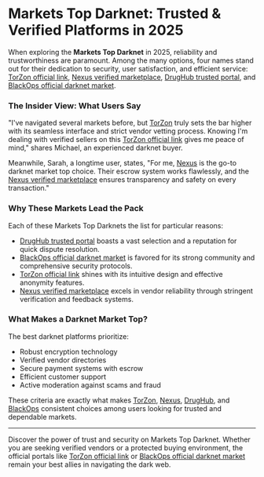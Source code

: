 # Markets Top Darknet: Trusted & Verified Platforms in 2025

When exploring the **Markets Top Darknet** in 2025, reliability and trustworthiness are paramount. Among the many options, four names stand out for their dedication to security, user satisfaction, and efficient service: <a href="http://&#116;%6F%72&#122;&#111;&#110;%35%6C%6D%76&#54;&#109;&#55;%77%73&#53;%74&#97;%36&#101;%68%33&#114;&#54;&#51;%73&#104;&#107;%6A&#98;&#122;&#50;&#109;&#113;%72%66%37%79%6D%6A%72&#109;%67%72%75&#50;&#98;&#111;%67&#102;%6E%65%63%33%79%64&#46;%6F&#110;&#105;&#111;%6E">TorZon official link</a>, <a href="http://&#110;&#101;%78&#117&#115;&#122;&#104;&#110;%37&#102;&#121;&#55;%78%67&#55;%75%64%74%76%34%33&#118;&#105;%68&#110;&#104;&#118;&#113;&#53;&#121;&#108;&#114;%35%37&#98;&#52;%70&#110;%74%65%75%6D%36%78&#54;%6F&#110;&#114;&#110;%74%77&#98;%35%75&#113;&#100;&#46;&#111;&#110;%69&#111;&#110;">Nexus verified marketplace</a>, <a href="http://%64&#114;&#117%67&#104;%75%62&#50;%70%77&#122;%6B&#122;%6A%74%63%75&#97;%72%66&#53;%70&#50;%66%36&#115;%78%6D&#104;&#55;&#116;%6A%75&#105;&#121;&#119;%34%75%77&#99;%61%68&#52;&#104;%6A&#116;%66%34&#55;&#111;&#105;%70%63%69&#97;&#100;&#46;%6F&#110;%69&#111;&#110;">DrugHub trusted portal</a>, and <a href="http://&#98;&#108;&#97;&#99;&#107;&#111;%70%73&#97;%61%78&#55;%69%65&#101;%6C%6A&#101;&#99;%74&#118;&#105;&#51;%76&#110;%33&#97;&#53;%6D%32&#119;%66%73&#115;%79&#108;&#99;%64&#113;%61%73%77%72%76&#108;%62%65%70&#116;%77%7A%76&#53;%6F%69&#100;&#46;%6F%6E%69&#111;%6E">BlackOps official darknet market</a>.

### The Insider View: What Users Say

"I've navigated several markets before, but <a href="http://&#116;%6F%72&#122;&#111;&#110;%35%6C%6D%76&#54;&#109;&#55;%77%73&#53;%74&#97;%36&#101;%68%33&#114;&#54;&#51;%73&#104;&#107;%6A&#98;&#122;&#50;&#109;&#113;%72%66%37%79%6D%6A%72&#109;%67%72%75&#50;&#98;&#111;%67&#102;%6E%65%63%33%79%64&#46;%6F&#110;&#105;&#111;%6E">TorZon</a> truly sets the bar higher with its seamless interface and strict vendor vetting process. Knowing I'm dealing with verified sellers on this <a href="http://&#116;%6F%72&#122;&#111;&#110;%35%6C%6D%76&#54;&#109;&#55;%77%73&#53;%74&#97;%36&#101;%68%33&#114;&#54;&#51;%73&#104;&#107;%6A&#98;&#122;&#50;&#109;&#113;%72%66%37%79%6D%6A%72&#109;%67%72%75&#50;&#98;&#111;%67&#102;%6E%65%63%33%79%64&#46;%6F&#110;&#105;&#111;%6E">TorZon official link</a> gives me peace of mind," shares Michael, an experienced darknet buyer.

Meanwhile, Sarah, a longtime user, states, "For me, <a href="http://&#110;&#101;%78&#117&#115;&#122;&#104;&#110;%37&#102;&#121;&#55;%78%67&#55;%75%64%74%76%34%33&#118;&#105;%68&#110;&#104;&#118;&#113;&#53;&#121;&#108;&#114;%35%37&#98;&#52;%70&#110;%74%65%75%6D%36%78&#54;%6F&#110;&#114;&#110;%74%77&#98;%35%75&#113;&#100;&#46;&#111;&#110;%69&#111;&#110;">Nexus</a> is the go-to darknet market top choice. Their escrow system works flawlessly, and the <a href="http://&#110;&#101;%78&#117&#115;&#122;&#104;&#110;%37&#102;&#121;&#55;%78%67&#55;%75%64%74%76%34%33&#118;&#105;%68&#110;&#104;&#118;&#113;&#53;&#121;&#108;&#114;%35%37&#98;&#52;%70&#110;%74%65%75%6D%36%78&#54;%6F&#110;&#114;&#110;%74%77&#98;%35%75&#113;&#100;&#46;&#111;&#110;%69&#111;&#110;">Nexus verified marketplace</a> ensures transparency and safety on every transaction."

### Why These Markets Lead the Pack

Each of these Markets Top Darknets the list for particular reasons:

- <a href="http://%64&#114;&#117%67&#104;%75%62&#50;%70%77&#122;%6B&#122;%6A%74%63%75&#97;%72%66&#53;%70&#50;%66%36&#115;%78%6D&#104;&#55;&#116;%6A%75&#105;&#121;&#119;%34%75%77&#99;%61%68&#52;&#104;%6A&#116;%66%34&#55;&#111;&#105;%70%63%69&#97;&#100;&#46;%6F&#110;%69&#111;&#110;">DrugHub trusted portal</a> boasts a vast selection and a reputation for quick dispute resolution.
- <a href="http://&#98;&#108;&#97;&#99;&#107;&#111;%70%73&#97;%61%78&#55;%69%65&#101;%6C%6A&#101;&#99;%74&#118;&#105;&#51;%76&#110;%33&#97;&#53;%6D%32&#119;%66%73&#115;%79&#108;&#99;%64&#113;%61%73%77%72%76&#108;%62%65%70&#116;%77%7A%76&#53;%6F%69&#100;&#46;%6F%6E%69&#111;%6E">BlackOps official darknet market</a> is favored for its strong community and comprehensive security protocols.
- <a href="http://&#116;%6F%72&#122;&#111;&#110;%35%6C%6D%76&#54;&#109;&#55;%77%73&#53;%74&#97;%36&#101;%68%33&#114;&#54;&#51;%73&#104;&#107;%6A&#98;&#122;&#50;&#109;&#113;%72%66%37%79%6D%6A%72&#109;%67%72%75&#50;&#98;&#111;%67&#102;%6E%65%63%33%79%64&#46;%6F&#110;&#105;&#111;%6E">TorZon official link</a> shines with its intuitive design and effective anonymity features.
- <a href="http://&#110;&#101;%78&#117&#115;&#122;&#104;&#110;%37&#102;&#121;&#55;%78%67&#55;%75%64%74%76%34%33&#118;&#105;%68&#110;&#104;&#118;&#113;&#53;&#121;&#108;&#114;%35%37&#98;&#52;%70&#110;%74%65%75%6D%36%78&#54;%6F&#110;&#114;&#110;%74%77&#98;%35%75&#113;&#100;&#46;&#111;&#110;%69&#111;&#110;">Nexus verified marketplace</a> excels in vendor reliability through stringent verification and feedback systems.

### What Makes a Darknet Market Top?

The best darknet platforms prioritize:

- Robust encryption technology
- Verified vendor directories
- Secure payment systems with escrow
- Efficient customer support
- Active moderation against scams and fraud

These criteria are exactly what makes <a href="http://&#116;%6F%72&#122;&#111;&#110;%35%6C%6D%76&#54;&#109;&#55;%77%73&#53;%74&#97;%36&#101;%68%33&#114;&#54;&#51;%73&#104;&#107;%6A&#98;&#122;&#50;&#109;&#113;%72%66%37%79%6D%6A%72&#109;%67%72%75&#50;&#98;&#111;%67&#102;%6E%65%63%33%79%64&#46;%6F&#110;&#105;&#111;%6E">TorZon</a>, <a href="http://&#110;&#101;%78&#117&#115;&#122;&#104;&#110;%37&#102;&#121;&#55;%78%67&#55;%75%64%74%76%34%33&#118;&#105;%68&#110;&#104;&#118;&#113;&#53;&#121;&#108;&#114;%35%37&#98;&#52;%70&#110;%74%65%75%6D%36%78&#54;%6F&#110;&#114;&#110;%74%77&#98;%35%75&#113;&#100;&#46;&#111;&#110;%69&#111;&#110;">Nexus</a>, <a href="http://%64&#114;&#117%67&#104;%75%62&#50;%70%77&#122;%6B&#122;%6A%74%63%75&#97;%72%66&#53;%70&#50;%66%36&#115;%78%6D&#104;&#55;&#116;%6A%75&#105;&#121;&#119;%34%75%77&#99;%61%68&#52;&#104;%6A&#116;%66%34&#55;&#111;&#105;%70%63%69&#97;&#100;&#46;%6F&#110;%69&#111;&#110;">DrugHub</a>, and <a href="http://&#98;&#108;&#97;&#99;&#107;&#111;%70%73&#97;%61%78&#55;%69%65&#101;%6C%6A&#101;&#99;%74&#118;&#105;&#51;%76&#110;%33&#97;&#53;%6D%32&#119;%66%73&#115;%79&#108;&#99;%64&#113;%61%73%77%72%76&#108;%62%65%70&#116;%77%7A%76&#53;%6F%69&#100;&#46;%6F%6E%69&#111;%6E">BlackOps</a> consistent choices among users looking for trusted and dependable markets.

---

Discover the power of trust and security on Markets Top Darknet. Whether you are seeking verified vendors or a protected buying environment, the official portals like <a href="http://&#116;%6F%72&#122;&#111;&#110;%35%6C%6D%76&#54;&#109;&#55;%77%73&#53;%74&#97;%36&#101;%68%33&#114;&#54;&#51;%73&#104;&#107;%6A&#98;&#122;&#50;&#109;&#113;%72%66%37%79%6D%6A%72&#109;%67%72%75&#50;&#98;&#111;%67&#102;%6E%65%63%33%79%64&#46;%6F&#110;&#105;&#111;%6E">TorZon official link</a> or <a href="http://&#98;&#108;&#97;&#99;&#107;&#111;%70%73&#97;%61%78&#55;%69%65&#101;%6C%6A&#101;&#99;%74&#118;&#105;&#51;%76&#110;%33&#97;&#53;%6D%32&#119;%66%73&#115;%79&#108;&#99;%64&#113;%61%73%77%72%76&#108;%62%65%70&#116;%77%7A%76&#53;%6F%69&#100;&#46;%6F%6E%69&#111;%6E">BlackOps official darknet market</a> remain your best allies in navigating the dark web.

